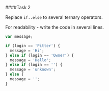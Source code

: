 ####Task 2

Replace `if..else` to several ternary operators. 

For readability - write the code in several lines.

```js
var message;

if (login == 'Pitter') {
  message = 'Hi';
} else if (login == 'Owner') {
  message = 'Hello';
} else if (login == '') {
  message = 'unknown';
} else {
  message = '';
}
```

